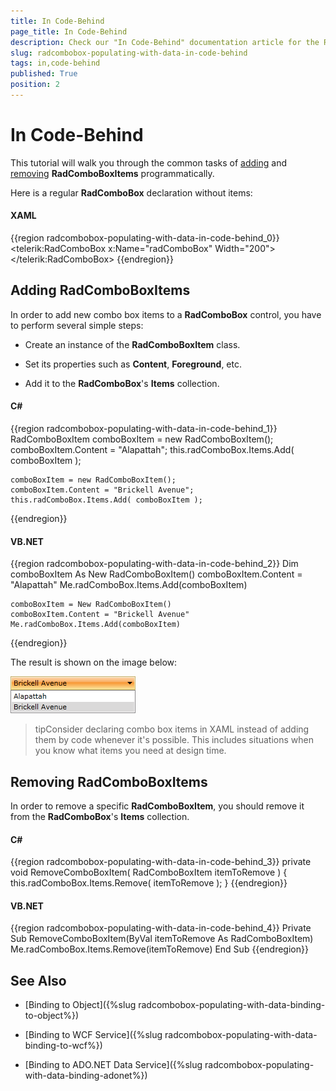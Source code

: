 ```yaml
---
title: In Code-Behind
page_title: In Code-Behind
description: Check our "In Code-Behind" documentation article for the RadComboBox WPF control.
slug: radcombobox-populating-with-data-in-code-behind
tags: in,code-behind
published: True
position: 2
---
```


# In Code-Behind

This tutorial will walk you through the common tasks of [adding](#adding-radcomboboxitems) and [removing](#removing-radcomboboxitems) __RadComboBoxItems__ programmatically.

Here is a regular __RadComboBox__ declaration without items:

#### __XAML__

{{region radcombobox-populating-with-data-in-code-behind_0}}
	<telerik:RadComboBox x:Name="radComboBox" Width="200">
	</telerik:RadComboBox>
{{endregion}}

## Adding RadComboBoxItems

In order to add new combo box items to a __RadComboBox__ control, you have to perform several simple steps:

* Create an instance of the __RadComboBoxItem__ class.

* Set its properties such as __Content__, __Foreground__, etc.

* Add it to the __RadComboBox__'s __Items__ collection.

#### __C#__

{{region radcombobox-populating-with-data-in-code-behind_1}}
	RadComboBoxItem comboBoxItem = new RadComboBoxItem();
	comboBoxItem.Content = "Alapattah";
	this.radComboBox.Items.Add( comboBoxItem );
	
	comboBoxItem = new RadComboBoxItem();
	comboBoxItem.Content = "Brickell Avenue";
	this.radComboBox.Items.Add( comboBoxItem );
{{endregion}}

#### __VB.NET__

{{region radcombobox-populating-with-data-in-code-behind_2}}
	Dim comboBoxItem As New RadComboBoxItem()
	comboBoxItem.Content = "Alapattah"
	Me.radComboBox.Items.Add(comboBoxItem)
	
	comboBoxItem = New RadComboBoxItem()
	comboBoxItem.Content = "Brickell Avenue"
	Me.radComboBox.Items.Add(comboBoxItem)
{{endregion}}

The result is shown on the image below:

![](images/RadComboBox_PopulatingWithData_InCodeBehind_010.png)

>tipConsider declaring combo box items in XAML instead of adding them by code whenever it's possible. This includes situations when you know what items you need at design time.

## Removing RadComboBoxItems

In order to remove a specific __RadComboBoxItem__, you should remove it from the __RadComboBox__'s __Items__ collection.

#### __C#__

{{region radcombobox-populating-with-data-in-code-behind_3}}
	private void RemoveComboBoxItem( RadComboBoxItem itemToRemove )
	{
	    this.radComboBox.Items.Remove( itemToRemove );
	}
{{endregion}}

#### __VB.NET__

{{region radcombobox-populating-with-data-in-code-behind_4}}
	Private Sub RemoveComboBoxItem(ByVal itemToRemove As RadComboBoxItem)
	    Me.radComboBox.Items.Remove(itemToRemove)
	End Sub
{{endregion}}

## See Also

 * [Binding to Object]({%slug radcombobox-populating-with-data-binding-to-object%})

 * [Binding to WCF Service]({%slug radcombobox-populating-with-data-binding-to-wcf%})

 * [Binding to ADO.NET Data Service]({%slug radcombobox-populating-with-data-binding-adonet%})
